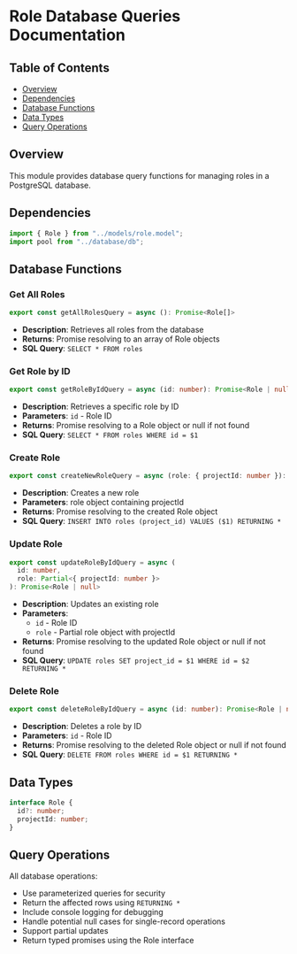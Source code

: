 # Role Database Queries Documentation

## Table of Contents

- [Overview](#overview)
- [Dependencies](#dependencies)
- [Database Functions](#database-functions)
- [Data Types](#data-types)
- [Query Operations](#query-operations)

## Overview

This module provides database query functions for managing roles in a PostgreSQL database.

## Dependencies

```typescript
import { Role } from "../models/role.model";
import pool from "../database/db";
```

## Database Functions

### Get All Roles

```typescript
export const getAllRolesQuery = async (): Promise<Role[]>
```

- **Description**: Retrieves all roles from the database
- **Returns**: Promise resolving to an array of Role objects
- **SQL Query**: `SELECT * FROM roles`

### Get Role by ID

```typescript
export const getRoleByIdQuery = async (id: number): Promise<Role | null>
```

- **Description**: Retrieves a specific role by ID
- **Parameters**: `id` - Role ID
- **Returns**: Promise resolving to a Role object or null if not found
- **SQL Query**: `SELECT * FROM roles WHERE id = $1`

### Create Role

```typescript
export const createNewRoleQuery = async (role: { projectId: number }): Promise<Role>
```

- **Description**: Creates a new role
- **Parameters**: role object containing projectId
- **Returns**: Promise resolving to the created Role object
- **SQL Query**: `INSERT INTO roles (project_id) VALUES ($1) RETURNING *`

### Update Role

```typescript
export const updateRoleByIdQuery = async (
  id: number,
  role: Partial<{ projectId: number }>
): Promise<Role | null>
```

- **Description**: Updates an existing role
- **Parameters**:
  - `id` - Role ID
  - `role` - Partial role object with projectId
- **Returns**: Promise resolving to the updated Role object or null if not found
- **SQL Query**: `UPDATE roles SET project_id = $1 WHERE id = $2 RETURNING *`

### Delete Role

```typescript
export const deleteRoleByIdQuery = async (id: number): Promise<Role | null>
```

- **Description**: Deletes a role by ID
- **Parameters**: `id` - Role ID
- **Returns**: Promise resolving to the deleted Role object or null if not found
- **SQL Query**: `DELETE FROM roles WHERE id = $1 RETURNING *`

## Data Types

```typescript
interface Role {
  id?: number;
  projectId: number;
}
```

## Query Operations

All database operations:

- Use parameterized queries for security
- Return the affected rows using `RETURNING *`
- Include console logging for debugging
- Handle potential null cases for single-record operations
- Support partial updates
- Return typed promises using the Role interface
